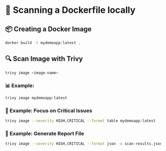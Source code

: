 # 🐳 Scanning a Dockerfile locally

## 📦 Creating a Docker Image

```bash
docker build -t mydemoapp:latest .
```

## 🔍 Scan Image with Trivy

```bash
trivy image <image-name>
```

### 📊 Example:
```bash
trivy image mydemoapp:latest
```

### 🎯 Example: Focus on Critical Issues
```bash
trivy image --severity HIGH,CRITICAL --format table mydemoapp:latest
```

### 📄 Example: Generate Report File
```bash
trivy image --severity HIGH,CRITICAL --format json -o scan-results.json mydemoapp:latest
```
